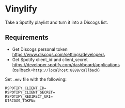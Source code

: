# Vinylify

Take a Spotify playlist and turn it into a Discogs list.

## Requirements
- Get Discogs personal token https://www.discogs.com/settings/developers
- Get Spotify client_id and client_secret https://developer.spotify.com/dashboard/applications (callback=`http://localhost:8888/callback`)


Set `.env` file with the following:

```env
RSPOTIFY_CLIENT_ID=
RSPOTIFY_CLIENT_SECRET=
RSPOTIFY_REDIRECT_URI=
DISCOGS_TOKEN=
```
